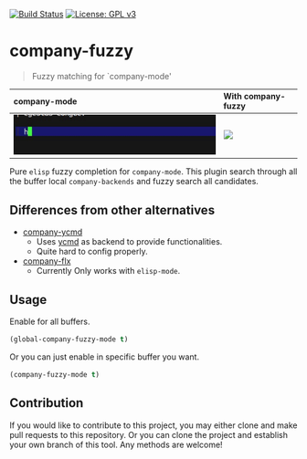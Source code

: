 [![Build Status](https://travis-ci.com/jcs090218/company-fuzzy.svg?branch=master)](https://travis-ci.com/jcs090218/company-fuzzy)
[![License: GPL v3](https://img.shields.io/badge/License-GPL%20v3-blue.svg)](https://www.gnu.org/licenses/gpl-3.0)


# company-fuzzy
> Fuzzy matching for `company-mode'

| company-mode | With company-fuzzy |
|:---|:---|
|<img src="./screenshot/normal.gif"/>|<img src="with-fuzzy.gif"/>|


Pure `elisp` fuzzy completion for `company-mode`. This plugin search through
all the buffer local `company-backends` and fuzzy search all candidates.

## Differences from other alternatives

* [company-ycmd](https://github.com/abingham/emacs-ycmd)
  * Uses [ycmd](https://github.com/Valloric/ycmd) as backend to provide functionalities.
  * Quite hard to config properly.
* [company-flx](https://github.com/PythonNut/company-flx)
  * Currently Only works with `elisp-mode`.


## Usage

Enable for all buffers.
```el
(global-company-fuzzy-mode t)
```
Or you can just enable in specific buffer you want.
```el
(company-fuzzy-mode t)
```


## Contribution

If you would like to contribute to this project, you may either
clone and make pull requests to this repository. Or you can
clone the project and establish your own branch of this tool.
Any methods are welcome!
